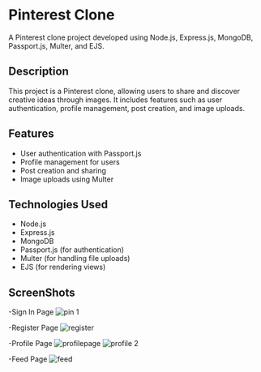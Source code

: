 # Pinterest Clone

A Pinterest clone project developed using Node.js, Express.js, MongoDB, Passport.js, Multer, and EJS.

## Description

This project is a Pinterest clone, allowing users to share and discover creative ideas through images. It includes features such as user authentication, profile management, post creation, and image uploads.

## Features

- User authentication with Passport.js
- Profile management for users
- Post creation and sharing
- Image uploads using Multer

## Technologies Used

- Node.js
- Express.js
- MongoDB
- Passport.js (for authentication)
- Multer (for handling file uploads)
- EJS (for rendering views)

## ScreenShots

-Sign In Page
![pin 1](https://github.com/abhirishoo/Pinterest-Clone/assets/101319292/d12441f9-c69f-470c-a062-68cc253229a7)

-Register Page
![register](https://github.com/abhirishoo/Pinterest-Clone/assets/101319292/df61e271-c8b0-4a90-a032-789be74b17b1)

-Profile Page
![profilepage](https://github.com/abhirishoo/Pinterest-Clone/assets/101319292/cf60b59e-afb6-457e-bfa9-ccec4fe7b296)
![profile 2](https://github.com/abhirishoo/Pinterest-Clone/assets/101319292/969e64ac-5a68-4379-bb2e-384d28207545)

-Feed Page
![feed](https://github.com/abhirishoo/Pinterest-Clone/assets/101319292/a6888ea9-870a-49ec-b2e1-f4c31f08b0ce)


